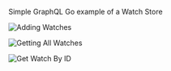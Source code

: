 Simple GraphQL Go example of a Watch Store

![Adding Watches](https://github.com/murraycode/graphQLGo/images/AddWatch.png)

![Getting All Watches](https://github.com/murraycode/graphQLGo/images/AllWatches.png)

![Get Watch By ID](https://github.com/murraycode/graphQLGo/images/GetWatch.png)